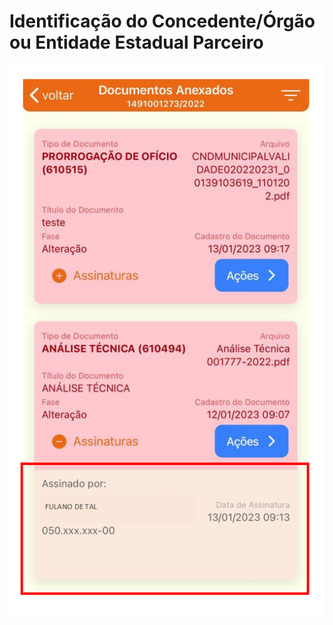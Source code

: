 # Identificação do Concedente/Órgão ou Entidade Estadual Parceiro

![](../../.gitbook/assets/image%20%2861%29.png)

